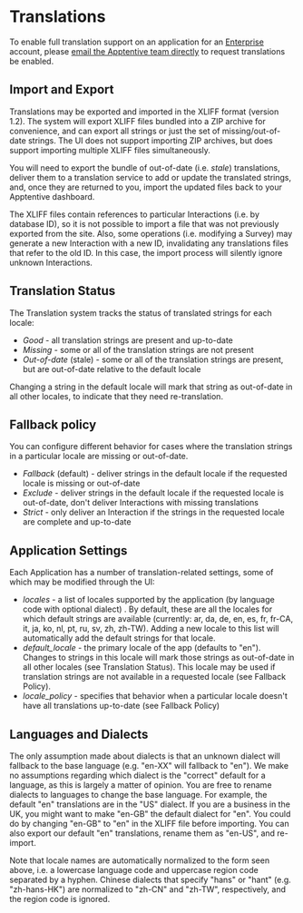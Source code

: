 # Translations

To enable full translation support on an application for an [Enterprise](http://apptentive.com/plans/) account, please [email the Apptentive team directly](mailto:support@apptentive.com) to request translations be enabled.

## Import and Export

Translations may be exported and imported in the XLIFF format (version 1.2).  The system will export XLIFF files bundled into a ZIP archive for convenience, and can export all strings or just the set of missing/out-of-date strings.  The UI does not support importing ZIP archives, but does support importing multiple XLIFF files simultaneously.

You will need to export the bundle of out-of-date (i.e. _stale_) translations, deliver them to a translation service to add or update the translated strings, and, once they are returned to you, import the updated files back to your Apptentive dashboard.

The XLIFF files contain references to particular Interactions (i.e. by database ID), so it is not possible to import a file that was not previously exported from the site.  Also, some operations (i.e. modifying a Survey) may generate a new Interaction with a new ID, invalidating any translations files that refer to the old ID.  In this case, the import process will silently ignore unknown Interactions.

## Translation Status

The Translation system tracks the status of translated strings for each locale:

* _Good_ - all translation strings are present and up-to-date
* _Missing_ - some or all of the translation strings are not present
* _Out-of-date_ (stale) - some or all of the translation strings are present, but are out-of-date relative to the default locale

Changing a string in the default locale will mark that string as out-of-date in all other locales, to indicate that they need re-translation.

## Fallback policy

You can configure different behavior for cases where the translation strings in a particular locale are missing or out-of-date.

* _Fallback_ (default) - deliver strings in the default locale if the requested locale is missing or out-of-date
* _Exclude_ - deliver strings in the default locale if the requested locale is out-of-date, don't deliver Interactions with missing translations
* _Strict_ - only deliver an Interaction if the strings in the requested locale are complete and up-to-date

## Application Settings

Each Application has a number of translation-related settings, some of which may be modified through the UI:

* _locales_ - a list of locales supported by the application (by language code with optional dialect) .  By default, these are all the locales for which default strings are available (currently: ar, da, de, en, es, fr, fr-CA, it, ja, ko, nl, pt, ru, sv, zh, zh-TW).  Adding a new locale to this list will automatically add the default strings for that locale.
* _default_locale_ - the primary locale of the app (defaults to "en").  Changes to strings in this locale will mark those strings as out-of-date in all other locales (see Translation Status).  This locale may be used if translation strings are not available in a requested locale (see Fallback Policy).
* _locale_policy_ - specifies that behavior when a particular locale doesn't have all translations up-to-date (see Fallback Policy)

## Languages and Dialects

The only assumption made about dialects is that an unknown dialect will fallback to the base language (e.g. "en-XX" will fallback to "en").  We make no assumptions regarding which dialect is the "correct" default for a language, as this is largely a matter of opinion.  You are free to rename dialects to languages to change the base language.  For example, the default "en" translations are in the "US" dialect.  If you are a business in the UK, you might want to make "en-GB" the default dialect for "en".  You could do by changing "en-GB" to "en" in the XLIFF file before importing.  You can also export our default "en" translations, rename them as "en-US", and re-import.

Note that locale names are automatically normalized to the form seen above, i.e. a lowercase language code and uppercase region code separated by a hyphen.  Chinese dialects that specify "hans" or "hant" (e.g. "zh-hans-HK") are normalized to "zh-CN" and "zh-TW", respectively, and the region code is ignored.



